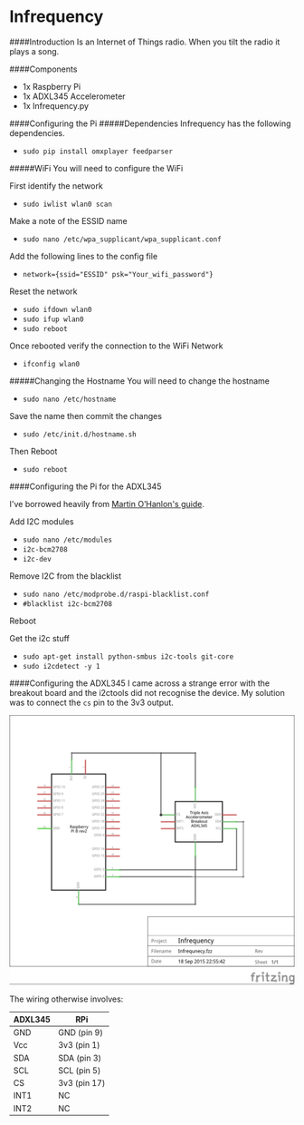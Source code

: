 Infrequency
===

####Introduction
Is an Internet of Things radio. When you tilt the radio it plays a song.

####Components
* 1x Raspberry Pi
* 1x ADXL345 Accelerometer
* 1x Infrequency.py

####Configuring the Pi
#####Dependencies
Infrequency has the following dependencies.

* ````sudo pip install omxplayer feedparser ````

#####WiFi
You will need to configure the WiFi

First identify the network
* ````sudo iwlist wlan0 scan````

Make a note of the ESSID name
* ````sudo nano /etc/wpa_supplicant/wpa_supplicant.conf````

Add the following lines to the config file
* `network={ssid="ESSID"
    psk="Your_wifi_password"}`

Reset the network
* ````sudo ifdown wlan0````
* ````sudo ifup wlan0````
* ````sudo reboot````

Once rebooted verify the connection to the WiFi Network
* ````ifconfig wlan0````

#####Changing the Hostname
You will need to change the hostname
* ````sudo nano /etc/hostname````

Save the name then commit the changes
* ````sudo /etc/init.d/hostname.sh````

Then Reboot
* ````sudo reboot````

####Configuring the Pi for the ADXL345

I've borrowed heavily from [Martin O’Hanlon's guide](http://www.stuffaboutcode.com/2014/06/raspberry-pi-adxl345-accelerometer.html).

Add I2C modules
* ```` sudo nano /etc/modules ````
* ```` i2c-bcm2708 ````
* ```` i2c-dev ````

Remove I2C from the blacklist
* ```` sudo nano /etc/modprobe.d/raspi-blacklist.conf ````
* ```` #blacklist i2c-bcm2708 ````

Reboot

Get the i2c stuff
* ```` sudo apt-get install python-smbus i2c-tools git-core ````
* ```` sudo i2cdetect -y 1 ````

####Configuring the ADXL345
I came across a strange error with the breakout board and the i2ctools did not recognise the device. My solution was to connect the `cs` pin to the 3v3 output.

![Schematic](./images/Infrequency_schem.jpg "Schematic")

The wiring otherwise involves:

| ADXL345  | RPi |
|---|---|
| GND | GND (pin 9) |
| Vcc | 3v3 (pin 1) |
| SDA | SDA (pin 3) |
| SCL | SCL (pin 5) |
| CS  | 3v3 (pin 17) |
| INT1 | NC |
| INT2 | NC |

####
